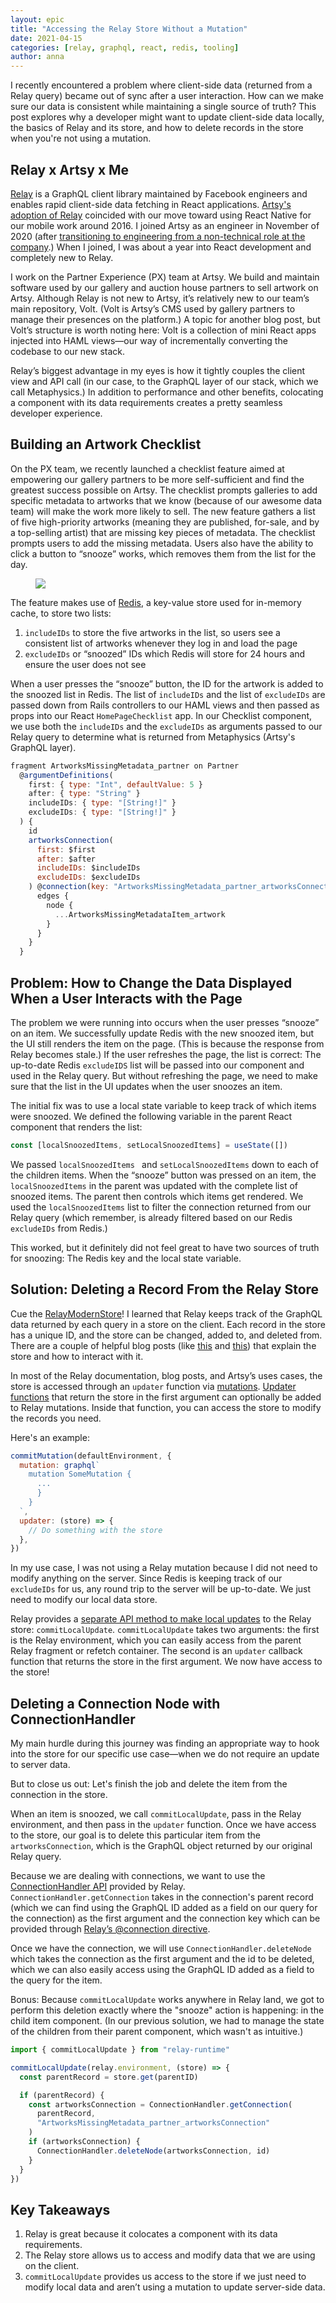 ```yaml
---
layout: epic
title: "Accessing the Relay Store Without a Mutation"
date: 2021-04-15
categories: [relay, graphql, react, redis, tooling]
author: anna
---
```


I recently encountered a problem where client-side data (returned from a Relay query) became out of sync after a
user interaction. How can we make sure our data is consistent while maintaining a single source of truth? This post
explores why a developer might want to update client-side data locally, the basics of Relay and its store, and how
to delete records in the store when you're not using a mutation.

## Relay x Artsy x Me

[Relay][relay-docs] is a GraphQL client library maintained by Facebook engineers and enables rapid client-side data
fetching in React applications. [Artsy's adoption of Relay][why-does-artsy-use-relay] coincided with our move
toward using React Native for our mobile work around 2016. I joined Artsy as an engineer in November of 2020 (after
[transitioning to engineering from a non-technical role at the
company][how-losing-my-way-helped-me-find-my-way-back].) When I joined, I was about a year into React development
and completely new to Relay.

<!-- more -->

I work on the Partner Experience (PX) team at Artsy. We build and maintain software used by our gallery and auction
house partners to sell artwork on Artsy. Although Relay is not new to Artsy, it’s relatively new to our team’s main
repository, Volt. (Volt is Artsy’s CMS used by gallery partners to manage their presences on the platform.) A topic
for another blog post, but Volt’s structure is worth noting here: Volt is a collection of mini React apps injected
into HAML views—our way of incrementally converting the codebase to our new stack.

Relay’s biggest advantage in my eyes is how it tightly couples the client view and API call (in our case, to the
GraphQL layer of our stack, which we call Metaphysics.) In addition to performance and other benefits, colocating a
component with its data requirements creates a pretty seamless developer experience.

## Building an Artwork Checklist

On the PX team, we recently launched a checklist feature aimed at empowering our gallery partners to be more
self-sufficient and find the greatest success possible on Artsy. The checklist prompts galleries to add specific
metadata to artworks that we know (because of our awesome data team) will make the work more likely to sell. The
new feature gathers a list of five high-priority artworks (meaning they are published, for-sale, and by a
top-selling artist) that are missing key pieces of metadata. The checklist prompts users to add the missing
metadata. Users also have the ability to click a button to “snooze” works, which removes them from the list for the
day.

<figure class="illustration">
    <img src="https://user-images.githubusercontent.com/9466631/114630150-28886200-9c77-11eb-9f04-461101496ee0.png">
</figure>

The feature makes use of [Redis][about-redis], a key-value store used for in-memory cache, to store two lists:

1. `includeIDs` to store the five artworks in the list, so users see a consistent list of artworks whenever they
   log in and load the page
2. `excludeIDs` or “snoozed” IDs which Redis will store for 24 hours and ensure the user does not see

When a user presses the “snooze” button, the ID for the artwork is added to the snoozed list in Redis. The list of
`includeIDs` and the list of `excludeIDs` are passed down from Rails controllers to our HAML views and then passed
as props into our React `HomePageChecklist` app. In our Checklist component, we use both the `includeIDs` and the
`excludeIDs` as arguments passed to our Relay query to determine what is returned from Metaphysics (Artsy's GraphQL
layer).

```js
fragment ArtworksMissingMetadata_partner on Partner
  @argumentDefinitions(
    first: { type: "Int", defaultValue: 5 }
    after: { type: "String" }
    includeIDs: { type: "[String!]" }
    excludeIDs: { type: "[String!]" }
  ) {
    id
    artworksConnection(
      first: $first
      after: $after
      includeIDs: $includeIDs
      excludeIDs: $excludeIDs
    ) @connection(key: "ArtworksMissingMetadata_partner_artworksConnection", filters: []) {
      edges {
        node {
          ...ArtworksMissingMetadataItem_artwork
        }
      }
    }
  }
```

## Problem: How to Change the Data Displayed When a User Interacts with the Page

The problem we were running into occurs when the user presses “snooze” on an item. We successfully update Redis
with the new snoozed item, but the UI still renders the item on the page. (This is because the response from Relay
becomes stale.) If the user refreshes the page, the list is correct: The up-to-date Redis `excludeIDS` list will be
passed into our component and used in the Relay query. But without refreshing the page, we need to make sure that
the list in the UI updates when the user snoozes an item.

The initial fix was to use a local state variable to keep track of which items were snoozed. We defined the following variable in the parent
React component that renders the list:

```js
const [localSnoozedItems, setLocalSnoozedItems] = useState([])
```

We passed `localSnoozedItems ` and `setLocalSnoozedItems` down to each of the children items. When the “snooze”
button was pressed on an item, the `localSnoozedItems` in the parent was updated with the complete list of snoozed
items. The parent then controls which items get rendered. We used the `localSnoozedItems` list to filter the connection
returned from our Relay query (which remember, is already filtered based on our Redis `excludeIDs` from Redis.)

This worked, but it definitely did not feel great to have two sources of truth for snoozing: The Redis key and the
local state variable.

## Solution: Deleting a Record From the Relay Store

Cue the [RelayModernStore][relay-documentation-relay-modern-store]! I learned that Relay keeps track of the GraphQL
data returned by each query in a store on the client. Each record in the store has a unique ID, and the store can be
changed, added to, and deleted from. There are a couple of helpful blog posts (like
[this][deep-dive-into-the-relay-store] and
[this][wrangling-the-client-store-with-the-relay-modern-updater-function]) that explain the store and how to
interact with it.

In most of the Relay documentation, blog posts, and Artsy’s uses cases, the store is accessed through an `updater`
function via [mutations][relay-documentation-mutations]. [Updater functions][relay-documentation-updater-functions]
that return the store in the first argument can optionally be added to Relay mutations. Inside that function, you can access
the store to modify the records you need.

Here's an example:

```js
commitMutation(defaultEnvironment, {
  mutation: graphql`
    mutation SomeMutation {
      ...
      }
    }
  `,
  updater: (store) => {
    // Do something with the store
  },
})
```

In my use case, I was not using a Relay mutation because I did not need to modify anything on the server. Since
Redis is keeping track of our `excludeIDs` for us, any round trip to the server will be up-to-date. We just need to
modify our local data store.

Relay provides a [separate API method to make local updates][relay-documentation-local-data-updates] to the Relay
store: `commitLocalUpdate`. `commitLocalUpdate` takes two arguments: the first is the Relay environment, which you
can easily access from the parent Relay fragment or refetch container. The second is an `updater` callback function
that returns the store in the first argument. We now have access to the store!

## Deleting a Connection Node with ConnectionHandler

My main hurdle during this journey was finding an appropriate way to hook into the store for our specific use case—when we do
not require an update to server data.

But to close us out: Let's finish the job and delete the item from the connection in the store.

When an item is snoozed, we call `commitLocalUpdate`, pass in the Relay environment, and then pass in the `updater`
function. Once we have access to the store, our goal is to delete this particular item from the
`artworksConnection`, which is the GraphQL object returned by our original Relay query.

Because we are dealing with connections, we want to use the [ConnectionHandler
API][relay-documentation-connection-handler] provided by Relay. `ConnectionHandler.getConnection` takes in the
connection's parent record (which we can find using the GraphQL ID added as a field on our query for the
connection) as the first argument and the connection key which can be provided through [Relay’s @connection
directive][relay-modern-connection-derivative].

Once we have the connection, we will use `ConnectionHandler.deleteNode` which takes the connection as the first
argument and the id to be deleted, which we can also easily access using the GraphQL ID added as a field to the
query for the item.

Bonus: Because `commitLocalUpdate` works anywhere in Relay land, we got to perform this deletion exactly where the
"snooze" action is happening: in the child item component. (In our previous solution, we had to manage the state of
the children from their parent component, which wasn't as intuitive.)

```js
import { commitLocalUpdate } from "relay-runtime"

commitLocalUpdate(relay.environment, (store) => {
  const parentRecord = store.get(parentID)

  if (parentRecord) {
    const artworksConnection = ConnectionHandler.getConnection(
      parentRecord,
      "ArtworksMissingMetadata_partner_artworksConnection"
    )
    if (artworksConnection) {
      ConnectionHandler.deleteNode(artworksConnection, id)
    }
  }
})
```

## Key Takeaways

1. Relay is great because it colocates a component with its data requirements.
2. The Relay store allows us to access and modify data that we are using on the client.
3. `commitLocalUpdate` provides us access to the store if we just need to modify local data and aren’t using a
   mutation to update server-side data.

[relay-docs]: https://relay.dev/
[why-does-artsy-use-relay]: https://artsy.github.io/blog/2019/04/10/omakase-relay/
[how-losing-my-way-helped-me-find-my-way-back]: https://medium.com/swlh/how-losing-my-job-helped-me-find-my-way-back-8c8f86552acc
[about-redis]: https://redis.io/
[relay-documentation-relay-modern-store]: https://relay.dev/docs/api-reference/store/
[deep-dive-into-the-relay-store]: https://yashmahalwal.medium.com/a-deep-dive-into-the-relay-store-9388affd2c2b
[wrangling-the-client-store-with-the-relay-modern-updater-function]: https://medium.com/entria/wrangling-the-client-store-with-the-relay-modern-updater-function-5c32149a71ac
[relay-documentation-mutations]: https://relay.dev/docs/guided-tour/updating-data/graphql-mutations/
[relay-documentation-updater-functions]: https://relay.dev/docs/guided-tour/updating-data/graphql-mutations/#updater-functions
[relay-documentation-local-data-updates]: https://relay.dev/docs/guided-tour/updating-data/local-data-updates/
[relay-documentation-connection-handler]: https://relay.dev/docs/api-reference/store/#connectionhandler
[relay-modern-connection-derivative]: https://www.prisma.io/blog/relay-moderns-connection-directive-1ecd8322f5c8
